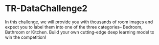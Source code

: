 # TR-DataChallenge2
In this challenge, we will provide you with thousands of room images and expect you to label them into one of the three categories– Bedroom, Bathroom or Kitchen. Build your own cutting-edge deep learning model to win the competition!
